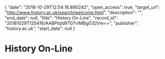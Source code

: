 {
  "date": "2018-10-29T12:54:16.890242", 
  "open_access": true, 
  "target_url": "http://www.history.ac.uk/search/welcome.html", 
  "description": "", 
  "end_date": null, 
  "title": "History On-Line", 
  "record_id": "20181029T125416/AABPIqld9T07vlMBgG32Vw==", 
  "publisher": "history.ac.uk", 
  "start_date": null
}

# History On-Line


